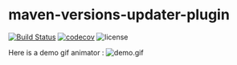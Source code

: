 maven-versions-updater-plugin
======================
[![Build Status](https://travis-ci.org/saharag/maven-versions-updater-plugin.svg?branch=master)](https://travis-ci.org/saharag/maven-versions-updater-plugin)
[![codecov](https://codecov.io/gh/saharag/maven-versions-updater-plugin/branch/master/graph/badge.svg)](https://codecov.io/gh/saharag/maven-versions-updater-plugin)
![license](https://img.shields.io/github/license/saharag/maven-versions-updater-plugin.svg)




Here is a demo gif animator :
![demo.gif](https://i.loli.net/2020/05/08/xRD25hdS9pO6LtV.gif)
